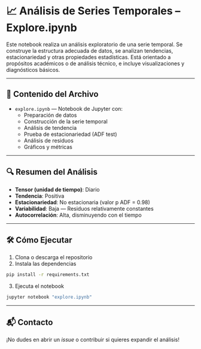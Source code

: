 # 📈 Análisis de Series Temporales – Explore.ipynb

Este notebook realiza un análisis exploratorio de una serie temporal. Se construye la estructura adecuada de datos, se analizan tendencias, estacionariedad y otras propiedades estadísticas. Está orientado a propósitos académicos o de análisis técnico, e incluye visualizaciones y diagnósticos básicos.

---

## 📁 Contenido del Archivo

- `explore.ipynb` — Notebook de Jupyter con:
  - Preparación de datos
  - Construcción de la serie temporal
  - Análisis de tendencia
  - Prueba de estacionariedad (ADF test)
  - Análisis de residuos
  - Gráficos y métricas

---

## 🔍 Resumen del Análisis

- **Tensor (unidad de tiempo)**: Diario  
- **Tendencia**: Positiva  
- **Estacionariedad**: No estacionaria (valor p ADF = 0.98)  
- **Variabilidad**: Baja — Residuos relativamente constantes  
- **Autocorrelación**: Alta, disminuyendo con el tiempo  

---

## 🛠 Cómo Ejecutar

1. Clona o descarga el repositorio  
2. Instala las dependencias

```bash
pip install -r requirements.txt
```

3. Ejecuta el notebook

```bash
jupyter notebook "explore.ipynb"
```

---

## 📬 Contacto

¡No dudes en abrir un *issue* o contribuir si quieres expandir el análisis!
